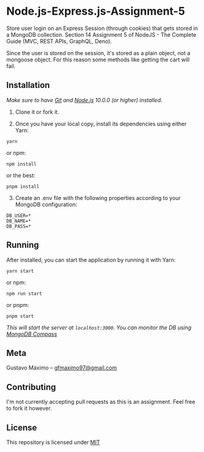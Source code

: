 # Node.js-Express.js-Assignment-5

Store user login on an Express Session (through cookies) that gets stored in a MongoDB collection. Section 14 Assignment 5 of NodeJS - The Complete Guide (MVC, REST APIs, GraphQL, Deno).

Since the user is stored on the session, it's stored as a plain object, not a mongoose object.
For this reason some methods like getting the cart will fail.

## Installation

*Make sure to have [Git](http://git-scm.com/) and [Node.js](http://nodejs.org/) 10.0.0 (or higher) installed.*

1. Clone it or fork it.

2. Once you have your local copy, install its dependencies using either Yarn:

```
yarn
```

or npm:

```
npm install
```

or the best:

```
pnpm install
```

3. Create an .env file with the following properties according to your MongoDB configuration:

```
DB_USER=*
DB_NAME=*
DB_PASS=*
```


## Running

After installed, you can start the application by running it with Yarn:

```
yarn start
```

or npm:

```
npm run start
```

or pnpm:

```
pnpm start
```

*This will start the server at `localhost:3000`. You can monitor the DB using [MongoDB Compass](https://www.mongodb.com/products/compass)*
<!-- (if you didn't change the `PORT` property on `.env`) -->

## Meta

Gustavo Máximo – gfmaximo97@gmail.com

## Contributing

I'm not currently accepting pull requests as this is an assignment.
Feel free to fork it however.

## License

This repository is licensed under [MIT](https://opensource.org/licenses/MIT)
